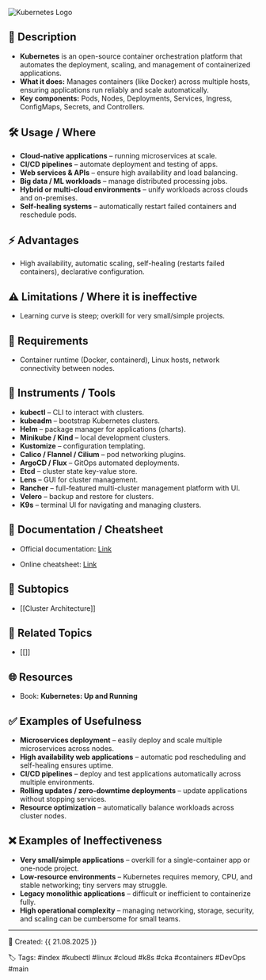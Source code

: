 
  
![Kubernetes Logo](images/kuber-logo.png)

## 📌 Description

- **Kubernetes** is an open-source container orchestration platform that automates the deployment, scaling, and management of containerized applications.
- **What it does:** Manages containers (like Docker) across multiple hosts, ensuring applications run reliably and scale automatically.
- **Key components:** Pods, Nodes, Deployments, Services, Ingress, ConfigMaps, Secrets, and Controllers.
  

## 🛠 Usage / Where

- **Cloud-native applications** – running microservices at scale.
- **CI/CD pipelines** – automate deployment and testing of apps.
- **Web services & APIs** – ensure high availability and load balancing.
- **Big data / ML workloads** – manage distributed processing jobs.
- **Hybrid or multi-cloud environments** – unify workloads across clouds and on-premises.
- **Self-healing systems** – automatically restart failed containers and reschedule pods.

  

## ⚡ Advantages

- High availability, automatic scaling, self-healing (restarts failed containers), declarative configuration.

  

## ⚠️ Limitations / Where it is ineffective

- Learning curve is steep; overkill for very small/simple projects.

  

## 📝 Requirements

- Container runtime (Docker, containerd), Linux hosts, network connectivity between nodes.

  

## 🧰 Instruments / Tools

- **kubectl** – CLI to interact with clusters.
- **kubeadm** – bootstrap Kubernetes clusters.
- **Helm** – package manager for applications (charts).
- **Minikube / Kind** – local development clusters.
- **Kustomize** – configuration templating.
- **Calico / Flannel / Cilium** – pod networking plugins.
- **ArgoCD / Flux** – GitOps automated deployments.
- **Etcd** – cluster state key-value store.
- **Lens** – GUI for cluster management.
- **Rancher** – full-featured multi-cluster management platform with UI.
- **Velero** – backup and restore for clusters.
- **K9s** – terminal UI for navigating and managing clusters.
  

## 🔗 Documentation / Cheatsheet

- Official documentation: [Link](https://kubernetes.io/docs/home/)

- Online cheatsheet: [Link](https://spacelift.io/blog/kubernetes-cheat-sheet)

  

## 📂 Subtopics

- [[Cluster Architecture]]

  

## 🔗 Related Topics

- [[]]

  

## 🌐 Resources

- Book: **Kubernetes: Up and Running**

  

## ✅ Examples of Usefulness

- **Microservices deployment** – easily deploy and scale multiple microservices across nodes.
- **High availability web applications** – automatic pod rescheduling and self-healing ensures uptime.
- **CI/CD pipelines** – deploy and test applications automatically across multiple environments.
- **Rolling updates / zero-downtime deployments** – update applications without stopping services.
- **Resource optimization** – automatically balance workloads across cluster nodes.

  

## ❌ Examples of Ineffectiveness

- **Very small/simple applications** – overkill for a single-container app or one-node project.
- **Low-resource environments** – Kubernetes requires memory, CPU, and stable networking; tiny servers may struggle.
- **Legacy monolithic applications** – difficult or inefficient to containerize fully.
- **High operational complexity** – managing networking, storage, security, and scaling can be cumbersome for small teams.

  

---

📅 Created: {{ 21.08.2025 }}

🏷️ Tags: #index #kubectl #linux #cloud #k8s #cka #containers #DevOps #main
